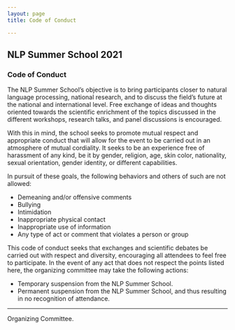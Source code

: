 ```yaml
---
layout: page
title: Code of Conduct

---
```

## NLP Summer School 2021

### Code of Conduct

The NLP Summer School’s objective is to bring participants closer to natural language processing, national research, and to discuss the field’s future at the national and international level. Free exchange of ideas and thoughts oriented towards the scientific enrichment of the topics discussed in the different workshops, research talks, and panel discussions is encouraged. 

With this in mind, the school seeks to promote mutual respect and appropriate conduct that will allow for the event to be carried out in an atmosphere of mutual cordiality. It seeks to be an experience free of harassment of any kind, be it by gender, religion, age, skin color, nationality, sexual orientation, gender identity, or different capabilities.

In pursuit of these goals, the following behaviors and others of such are not allowed:

* Demeaning and/or offensive comments
* Bullying
* Intimidation
* Inappropriate physical contact
* Inappropriate use of information
* Any type of act or comment that violates a person or group

This code of conduct seeks that exchanges and scientific debates be carried out with respect and diversity, encouraging all attendees to feel free to participate. In the event of any act that does not respect the points listed here, the organizing committee may take the following actions:

* Temporary suspension from the NLP Summer School. 
* Permanent suspension from the NLP Summer School, and thus resulting in no recognition of attendance. 

----------
Organizing Committee.
